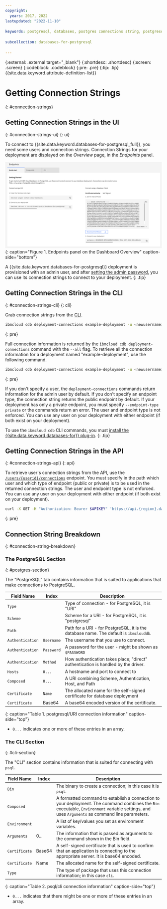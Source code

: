 ```yaml
---
copyright:
  years: 2017, 2022
lastupdated: "2022-11-10"

keywords: postgresql, databases, postgres connections string, postgresql connection string

subcollection: databases-for-postgresql

---
```


{:external: .external target="_blank"}
{:shortdesc: .shortdesc}
{:screen: .screen}
{:codeblock: .codeblock}
{:pre: .pre}
{:tip: .tip}
{{site.data.keyword.attribute-definition-list}}


# Getting Connection Strings
{: #connection-strings}

## Getting Connection Strings in the UI
{: #connection-strings-ui}
{: ui}

To connect to {{site.data.keyword.databases-for-postgresql_full}}, you need some users and connection strings. Connection Strings for your deployment are displayed on the _Overview_ page, in the _Endpoints_ panel. 

![Endpoints panel on the Dashboard Overview](images/getting-started-endpoints-panel.png){: caption="Figure 1. Endpoints panel on the Dashboard Overview" caption-side="bottom"}

A {{site.data.keyword.databases-for-postgresql}} deployment is provisioned with an admin user, and after [setting the admin password](/docs/databases-for-postgresql?topic=databases-for-postgresql-user-management&interface=ui#user-management-set-admin-password-ui), you can use its connection strings to connect to your deployment.
{: .tip}

## Getting Connection Strings in the CLI
{: #connection-strings-cli}
{: cli}

Grab connection strings from the [CLI](/docs/databases-cli-plugin?topic=databases-cli-plugin-cdb-reference#deployment-connections).
```sh
ibmcloud cdb deployment-connections example-deployment -u <newusername> [--endpoint-type <endpoint type>]
```
{: pre}

Full connection information is returned by the `ibmcloud cdb deployment-connections` command with the `--all` flag. To retrieve all the connection information for a deployment named "example-deployment", use the following command.
```sh
ibmcloud cdb deployment-connections example-deployment -u <newusername> --all [--endpoint-type <endpoint type>]
```
{: pre}

If you don't specify a user, the `deployment-connections` commands return information for the admin user by default. If you don't specify an endpoint type, the connection string returns the public endpoint by default. If your deployment has only a private endpoint, you must specify `--endpoint-type private` or the commands return an error. The user and endpoint type is not enforced. You can use any user on your deployment with either endpoint (if both exist on your deployment).

To use the `ibmcloud cdb` CLI commands, you must [install the {{site.data.keyword.databases-for}} plug-in](/docs/cloud-databases?topic=cloud-databases-icd-cli).
{: .tip}

## Getting Connection Strings in the API
{: #connection-strings-api}
{: api}

To retrieve user's connection strings from the API, use the [`/users/{userid}/connections`](/apidocs/cloud-databases-api/cloud-databases-api-v5#getconnection) endpoint. You must specify in the path which user and which type of endpoint (public or private) is to be used in the returned connection strings. The user and endpoint type is not enforced. You can use any user on your deployment with either endpoint (if both exist on your deployment).
```sh
curl -X GET -H "Authorization: Bearer $APIKEY" 'https://api.{region}.databases.cloud.ibm.com/v4/ibm/deployments/{id}/users/{userid}/connections/{endpoint_type}'
```
{: pre}

## Connection String Breakdown
{: #connection-string-breakdown}

### The PostgreSQL Section
{: #postgres-section}

The "PostgreSQL" tab contains information that is suited to applications that make connections to PostgreSQL.

| Field Name | Index | Description |
| ---------- | ----- | ----------- |
| `Type` | | Type of connection - for PostgreSQL, it is "URI" |
| `Scheme` | | Scheme for a URI - for PostgreSQL, it is "postgresql" |
| `Path` | | Path for a URI - for PostgreSQL, it is the database name. The default is `ibmclouddb`. |
| `Authentication` | `Username` | The username that you use to connect. |
| `Authentication` | `Password` | A password for the user - might be shown as `$PASSWORD` |
| `Authentication` | `Method`|How authentication takes place; "direct" authentication is handled by the driver. |
| `Hosts` | `0...` | A hostname and port to connect to |
| `Composed` | `0...` | A URI combining Scheme, Authentication, Host, and Path |
| `Certificate` | `Name` | The allocated name for the self-signed certificate for database deployment |
| `Certificate` | Base64 | A base64 encoded version of the certificate. |
{: caption="Table 1. postgresql/URI connection information" caption-side="top"}

* `0...` indicates one or more of these entries in an array.

### The CLI Section
{: #cli-section}

The "CLI" section contains information that is suited for connecting with `psql`.

| Field Name | Index | Description |
| ---------- | ----- | ----------- |
| `Bin` | | The binary to create a connection; in this case it is `psql`. |
| `Composed` | | A formatted command to establish a connection to your deployment. The command combines the `Bin` executable, `Environment` variable settings, and uses `Arguments` as command line parameters. |
| `Environment` | | A list of key/values you set as environment variables. |
| `Arguments` | 0... | The information that is passed as arguments to the command shown in the Bin field. |
| `Certificate` | Base64 | A self-signed certificate that is used to confirm that an application is connecting to the appropriate server. It is base64 encoded. |
| `Certificate` | Name | The allocated name for the self-signed certificate. |
| `Type` | | The type of package that uses this connection information; in this case `cli`.  |
{: caption="Table 2. psql/cli connection information" caption-side="top"}

* `0...` indicates that there might be one or more of these entries in an array.
